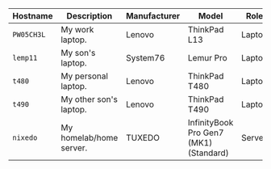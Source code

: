 | Hostname   | Description             | Manufacturer | Model                                  | Role    |
|------------|-------------------------|--------------|----------------------------------------|---------|
| `PW05CH3L` | My work laptop.         | Lenovo       | ThinkPad L13                           | Laptop  |
| `lemp11`   | My son's laptop.        | System76     | Lemur Pro                              | Laptop  |
| `t480`     | My personal laptop.     | Lenovo       | ThinkPad T480                          | Laptop  |
| `t490`     | My other son's laptop.  | Lenovo       | ThinkPad T490                          | Laptop  |
| `nixedo`   | My homelab/home server. | TUXEDO       | InfinityBook Pro Gen7 (MK1) (Standard) | Server  |
